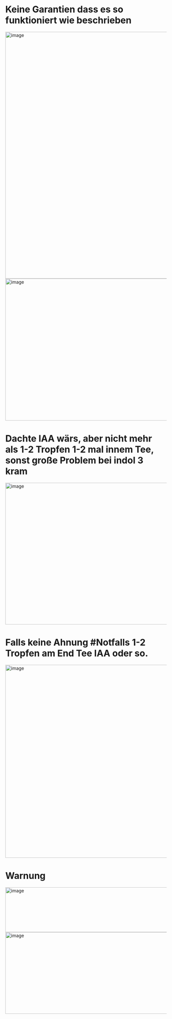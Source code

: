 # Keine Garantien dass es so funktioniert wie beschrieben

<img width="812" height="770" alt="image" src="https://github.com/user-attachments/assets/624543bb-9f89-4422-9311-ed55aac19afe" />

<img width="797" height="443" alt="image" src="https://github.com/user-attachments/assets/0d655709-f73f-4791-8966-067cfb6f80af" />

# Dachte IAA wärs, aber nicht mehr als 1-2 Tropfen 1-2 mal innem Tee, sonst große Problem bei indol 3 kram

<img width="813" height="442" alt="image" src="https://github.com/user-attachments/assets/f2805162-357d-4dae-b9c1-20bd17766418" />

# Falls keine Ahnung #Notfalls 1-2 Tropfen am End Tee IAA oder so.

<img width="798" height="602" alt="image" src="https://github.com/user-attachments/assets/a0610beb-bf89-4872-b08f-bf53e22b1ea4" />

# Warnung

<img width="864" height="140" alt="image" src="https://github.com/user-attachments/assets/261f25bc-8787-4ffd-b424-6f09cd9278dc" />
<img width="835" height="255" alt="image" src="https://github.com/user-attachments/assets/2e7b662a-a580-48e3-9c15-4eb9b1c9cc02" />
